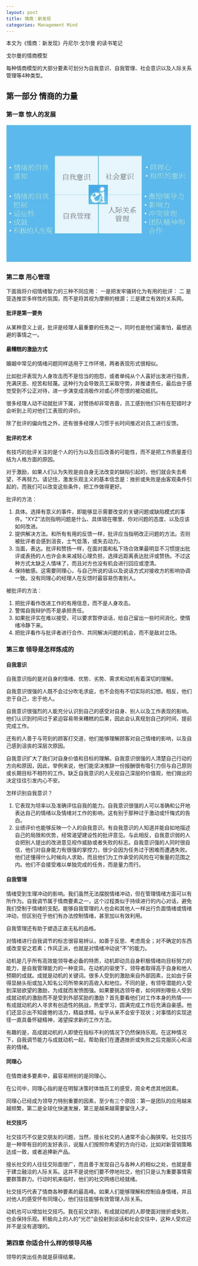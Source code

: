 ```yaml
---
layout: post
title: 情商：新发现
categories: Management Mind
---
```


本文为《情商：新发现》丹尼尔·戈尔曼 的读书笔记

戈尔曼的情商模型

每种情商模型的大部分要素可划分为自我意识、自我管理、社会意识以及人际关系管理等4种类型。

## 第一部分 情商的力量

### 第一章 惊人的发展

![](/img/2018-12-30-EQ-new-finding1.png)

### 第二章 用心管理

下面我将介绍情绪智力的三种不同应用： 一是把发牢骚转化为有用的批评： 二 是营造推崇多样性的氛围，而不是将其视为摩擦的根源；三是建立有效的关系网。

#### 批评是第一要务

从某种意义上说，批评是经理人最重要的任务之一，同时也是他们最害怕，最想逃避的事情之一。

#### 最糟糕的激励方式

婚姻中常见的情绪问题同样适用于工作环境，两者表现形式很相似。

比如批评表现为人身攻击而不是恰当的抱怨，或者单纯从个人喜好出发进行指责，充满厌恶、挖苦和轻蔑。这种行为会导致员工采取守势，并推诿责任，最后由于感觉受到不公正对待，进一步演变成消极作对或心怀怨恨的被动抵抗。

很多经理人动不动就批评下属，对赞扬却非常吝啬，员工感到他们只有在犯错时才会听到上司对他们工表现的评价。

除了批评的偏向性之外，还有很多经理人习惯于长时间推迟对员工进行反馈。

#### 批评的艺术

有技巧的批评关注的是个人的行为以及日后改善的可能性，而不是把工作质量差归结为人格方面的原因。

对于激励，如果人们认为失败是由自身无法改变的缺陷引起的，他们就会失去希望，不再努力。请记住，激发乐观主义的基本信念是：挫折或失败是由客观条件引起的，而我们可以改变这些条件，把工作做得更好。

批评的方法：
1. 具体。选择有意义的事件，即能够显示需要改变的关键问题或缺陷模式的事件。“XYZ”法则指明问题是什么、具体错在哪里、你对问题的态度、以及应该如何改进。
2. 提供解决方法。和所有有用的反馈一样，批评应当指明改正问题的方法。否则被批评者会感到沮丧，士气低落，或失去动力。
3. 当面，表达。批评和赞扬一样，在面对面和私下场合效果最明显不习惯提出批评或表扬的人也许会未来减轻心理负担，选择远距离表达批评或赞扬。不过这种方式太缺乏人情味了，而且对方也没有机会进行回应或澄清。
4. 保持敏感。这需要同理心，与自己所说的话以及说话方式对接收方的影响协调一致。没有同理心的经理人在反馈时最容易伤害别人。

被批评的方法：
1. 把批评看作改进工作的有用信息，而不是人身攻击。
2. 警惕自我辩护而不是承担责任。
3. 如果批评实在难以接受，可以要求暂停谈话，给自己留出一些时间消化，使情绪冷静下来。
4. 把批评看作与批评者进行合作、共同解决问题的机会，而不是敌对立场。

### 第三章 领导是怎样炼成的

#### 自我意识

自我意识指的是对自身的情绪、优势、劣势、需求和动机有着深切的理解。

自我意识很强的人既不会过分吹毛求疵，也不会抱有不切实际的幻想。相反，他们忠于自己，忠于他人。

自我意识很强烈的人能充分认识到自己的感受对自身、别人以及工作表现的影响。他们认识到时间过于紧迫容易带来糟糕的后果，因此会认真规划自己的时间，提前完成工作。

还有的人善于与苛刻的顾客打交道，他们能够理解顾客对自己情绪的影响，以及自己感到沮丧的深层次原因。

自我意识扩大了我们对自身价值和目标的理解。自我意识很强的人清楚自己行动的方向和原因，因此，举例来说，他们能坚决推辞一份报酬很有吸引力但与自己原则或长期目标不相符的工作。缺乏自我意识的人无视自己深层的价值观，他们做出的决定往往引发内心不安。

怎样识别自我意识？
1. 它表现为坦率以及准确评估自我的能力。自我意识很强的人可以准确和公开地表达自己的情绪以及情绪对工作的影响，这有别于那种过于激动或忏悔式的告白。
2. 业绩评价也能够反映一个人的自我意识。有自我意识的人知道并能自如地描述自己的局限和优势，经常渴望建设性的批评意见。与此相反，自我意识弱的人会把别人提出的改进意见视作威胁或者失败的标志。自我意识强的人同时很自信，他们对自身能力有很强的掌控力，很少会因为任务过于困难而遭遇失败。他们还懂得什么时候向人求助，而且他们为工作承受的风险在可衡量的范围之内。他们不会接受难以单独完成的任务，而是量力而行。

#### 自我管理

情绪受到生理冲动的影响。我们虽然无法摆脱情绪冲动，但在管理情绪方面可以有所作为。自我调节属于情商要素之一，这个过程类似于持续进行的内心对话，避免我们受制于情绪的支配。能够自我管理的人也会和其他人一样出行负面情绪或情绪冲动，但区别在于他们有办法控制情绪，甚至加以有效利用。

自我管理还有助于塑造正直无私的品格。

对情绪进行自我调节的标志很容易辨认，如善于反思、考虑周全；对不确定的东西或改变安之若素；作风正派，也就是对情绪冲动说“不”的能力。

动机是几乎所有高效能领导者必备的特质，动机即动员自身积极情绪向目标努力的能力，是自我管理能力的一种变异。在动机的驱使下，领导者取得高于自身和他人预期的成就。成就是动机的关键词。很多人受到的激励来自外部因素，比如由于获得显赫头衔或加入知名公司所带来的高收入和地位。不同的是，有领导潜能的人受到深层欲望的激励，为成就而发愤图强。如果要挑选领导者，如何辨别哪些人受到成就动机的激励而不是受到外部奖励的激励？首先要看他们对工作本身的热情——有成就动机的人寻求有创造性的挑战，热爱学习，圆满完成工作后充满自豪感。他们还显示出不知疲倦的活力，精益求精，似乎从来不会安于现状；对事情的实现途径一直具备怀疑精神，渴望探求新的工作方法。

有趣的是，高成就动机的人即使在指标不利的情况下仍然保持乐观。在这种情况下，自我调节能力与成就动机一起，帮助我们在遭遇挫折或失败之后克服灰心和沮丧的情绪。

#### 同理心

在情商诸多要素中，最容易辨别的是同理心。

在公司中，同理心指的是在明智决策时体恤员工的感受，周全考虑其他因素。

同理心已经成为领导力特别重要的因素，至少有三个原因：第一是团队的应用越来越频繁，第二是全球化快速发展，第三是越来越需要留住人才。

#### 社交技巧

社交技巧不仅是交朋友的问题，当然，擅长社交的人通常不会心胸狭窄。社交技巧是一种带有目的的友好表示，说服人们按照你希望的方向行动，比如对新营销策略达成一致，或者追捧新产品。

擅长社交的人往往交际面很广，而且善于发现自己与各种人的相似之处，也就是善于建立融洽的人际关系。这并不是说他们要不停地社交，他们只是认为重要事情需要群策群力。行动时机来临时，他们的社交网络已经就绪。

社交技巧代表了情商各种要素的最高峰。如果人们能够理解和控制自身情绪，并且对他人的感受怀有同理心，他们往往能够有效管理人际关系。

动机也可以增加社交技巧。我在前文讲到，有成就动机的人即使面对挫折或失败，也会保持乐观。积极向上的人的“光芒”会投射到谈话和社会交往中，这种人受欢迎并不是没有道理的。

### 第四章 你适合什么样的领导风格

领导的突出任务就是获得结果。